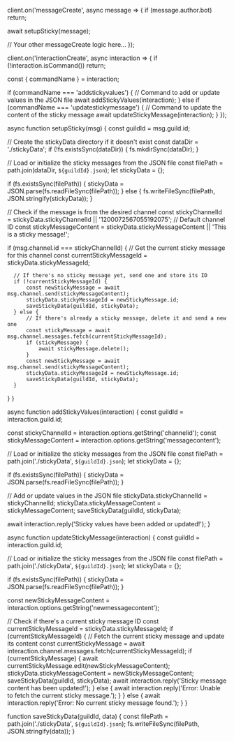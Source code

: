 client.on('messageCreate', async message => {
  if (message.author.bot) return;

  await setupSticky(message);

  // Your other messageCreate logic here...
});

client.on('interactionCreate', async interaction => {
  if (!interaction.isCommand()) return;

  const { commandName } = interaction;

  if (commandName === 'addstickyvalues') {
      // Command to add or update values in the JSON file
      await addStickyValues(interaction);
  } else if (commandName === 'updatestickymessage') {
      // Command to update the content of the sticky message
      await updateStickyMessage(interaction);
  }
});

async function setupSticky(msg) {
  const guildId = msg.guild.id;

  // Create the stickyData directory if it doesn't exist
  const dataDir = './stickyData';
  if (!fs.existsSync(dataDir)) {
      fs.mkdirSync(dataDir);
  }

  // Load or initialize the sticky messages from the JSON file
  const filePath = path.join(dataDir, `${guildId}.json`);
  let stickyData = {};

  if (fs.existsSync(filePath)) {
      stickyData = JSON.parse(fs.readFileSync(filePath));
  } else {
      fs.writeFileSync(filePath, JSON.stringify(stickyData));
  }

  // Check if the message is from the desired channel
  const stickyChannelId = stickyData.stickyChannelId || '1200072567055192075'; // Default channel ID
  const stickyMessageContent = stickyData.stickyMessageContent || 'This is a sticky message!';

  if (msg.channel.id === stickyChannelId) {
      // Get the current sticky message for this channel
      const currentStickyMessageId = stickyData.stickyMessageId;

      // If there's no sticky message yet, send one and store its ID
      if (!currentStickyMessageId) {
          const newStickyMessage = await msg.channel.send(stickyMessageContent);
          stickyData.stickyMessageId = newStickyMessage.id;
          saveStickyData(guildId, stickyData);
      } else {
          // If there's already a sticky message, delete it and send a new one
          const stickyMessage = await msg.channel.messages.fetch(currentStickyMessageId);
          if (stickyMessage) {
              await stickyMessage.delete();
          }
          const newStickyMessage = await msg.channel.send(stickyMessageContent);
          stickyData.stickyMessageId = newStickyMessage.id;
          saveStickyData(guildId, stickyData);
      }
  }
}

async function addStickyValues(interaction) {
  const guildId = interaction.guild.id;

  const stickyChannelId = interaction.options.getString('channelid');
  const stickyMessageContent = interaction.options.getString('messagecontent');

  // Load or initialize the sticky messages from the JSON file
  const filePath = path.join('./stickyData', `${guildId}.json`);
  let stickyData = {};

  if (fs.existsSync(filePath)) {
      stickyData = JSON.parse(fs.readFileSync(filePath));
  }

  // Add or update values in the JSON file
  stickyData.stickyChannelId = stickyChannelId;
  stickyData.stickyMessageContent = stickyMessageContent;
  saveStickyData(guildId, stickyData);

  await interaction.reply('Sticky values have been added or updated!');
}

async function updateStickyMessage(interaction) {
  const guildId = interaction.guild.id;

  // Load or initialize the sticky messages from the JSON file
  const filePath = path.join('./stickyData', `${guildId}.json`);
  let stickyData = {};

  if (fs.existsSync(filePath)) {
      stickyData = JSON.parse(fs.readFileSync(filePath));
  }

  const newStickyMessageContent = interaction.options.getString('newmessagecontent');

  // Check if there's a current sticky message ID
  const currentStickyMessageId = stickyData.stickyMessageId;
  if (currentStickyMessageId) {
      // Fetch the current sticky message and update its content
      const currentStickyMessage = await interaction.channel.messages.fetch(currentStickyMessageId);
      if (currentStickyMessage) {
          await currentStickyMessage.edit(newStickyMessageContent);
          stickyData.stickyMessageContent = newStickyMessageContent;
          saveStickyData(guildId, stickyData);
          await interaction.reply('Sticky message content has been updated!');
      } else {
          await interaction.reply('Error: Unable to fetch the current sticky message.');
      }
  } else {
      await interaction.reply('Error: No current sticky message found.');
  }
}

function saveStickyData(guildId, data) {
  const filePath = path.join('./stickyData', `${guildId}.json`);
  fs.writeFileSync(filePath, JSON.stringify(data));
}
